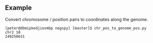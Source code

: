 ## Example

Convert chromosome / position pairs to coordinates along the genome.

```
[peter@dbmipkedjievmbp negspy] [master]$ chr_pos_to_genome_pos.py
chr2 10
249250631
```
